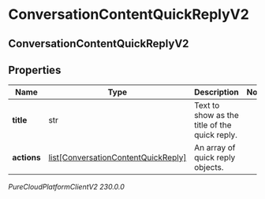 # ConversationContentQuickReplyV2

## ConversationContentQuickReplyV2

## Properties

|Name | Type | Description | Notes|
|------------ | ------------- | ------------- | -------------|
| **title** | str | Text to show as the title of the quick reply. | |
| **actions** | [list[ConversationContentQuickReply]](ConversationContentQuickReply) | An array of quick reply objects. | |



_PureCloudPlatformClientV2 230.0.0_
